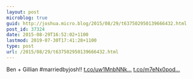 ```yaml
---
layout: post
microblog: true
guid: http://joshua.micro.blog/2015/08/29/t637502950139666432.html
post_id: 37324
date: 2015-08-29T16:52:02+1100
lastmod: 2019-07-30T17:41:28+1100
type: post
url: /2015/08/29/t637502950139666432.html
---
```

Ben + Gillian #marriedbyjosh!! [t.co/uw1MnbNNk...](http://t.co/uw1MnbNNkd) [t.co/m7eNx0pod...](http://t.co/m7eNx0podc)
